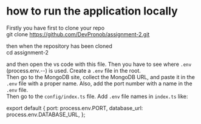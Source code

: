 # how to run the application locally

Firstly you have first to clone your repo  
git clone https://github.com/DevPronob/assignment-2.git

then when the repository has been cloned  
cd assignment-2

and then open the vs code with this file.
 Then you have to see where `.env` (process.env.--) is used. Create a `.env` file in the root.  
Then go to the MongoDB site, collect the MongoDB URL, 
and paste it in the `.env` file with a proper name. Also, 
add the port number with a name in the `.env` file.  
Then go to the `config/index.ts` file. Add `.env` file names in `index.ts` like:

export default {
  port: process.env.PORT,
  database_url: process.env.DATABASE_URL,
};



